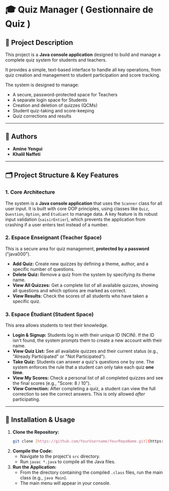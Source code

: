 # 🎓 Quiz Manager ( Gestionnaire de Quiz )

## 📖 Project Description
This project is a **Java console application** designed to build and manage a complete quiz system for students and teachers.

It provides a simple, text-based interface to handle all key operations, from quiz creation and management to student participation and score tracking.

The system is designed to manage:
- A secure, password-protected space for Teachers
- A separate login space for Students
- Creation and deletion of quizzes (QCMs)
- Student quiz-taking and score-keeping
- Quiz corrections and results

---

## 👥 Authors
- **Amine Yengui**
- **Khalil Naffeti**

---

## 🗂️ Project Structure & Key Features

### 1. Core Architecture
The system is a **Java console application** that uses the `Scanner` class for all user input. It is built with core OOP principles, using classes like `Quiz`, `Question`, `Option`, and `Etudiant` to manage data. A key feature is its robust input validation (`saisirEntier`), which prevents the application from crashing if a user enters text instead of a number.

### 2. Espace Enseignant (Teacher Space)
This is a secure area for quiz management, **protected by a password** ("java000").
- **Add Quiz:** Create new quizzes by defining a theme, author, and a specific number of questions.
- **Delete Quiz:** Remove a quiz from the system by specifying its theme name.
- **View All Quizzes:** Get a complete list of all available quizzes, showing all questions and which options are marked as correct.
- **View Results:** Check the scores of all students who have taken a specific quiz.

### 3. Espace Étudiant (Student Space)
This area allows students to test their knowledge.
- **Login & Signup:** Students log in with their unique ID (NCIN). If the ID isn't found, the system prompts them to create a new account with their name.
- **View Quiz List:** See all available quizzes and their current status (e.g., "Already Participated" or "Not Participated").
- **Take Quiz:** Students can answer a quiz's questions one by one. The system enforces the rule that a student can only take each quiz **one time**.
- **View My Scores:** Check a personal list of all completed quizzes and see the final scores (e.g., "Score: 8 / 10").
- **View Correction:** After completing a quiz, a student can view the full correction to see the correct answers. This is only allowed *after* participating.

---

## 🚀 Installation & Usage
1.  **Clone the Repository:**
    ```bash
    git clone [https://github.com/YourUsername/YourRepoName.git](https://github.com/YourUsername/YourRepoName.git)
    ```
2.  **Compile the Code:**
    * Navigate to the project's `src` directory.
    * Run `javac *.java` to compile all the Java files.
3.  **Run the Application:**
    * From the directory containing the compiled `.class` files, run the main class (e.g., `java Main`).
    * The main menu will appear in your console.
